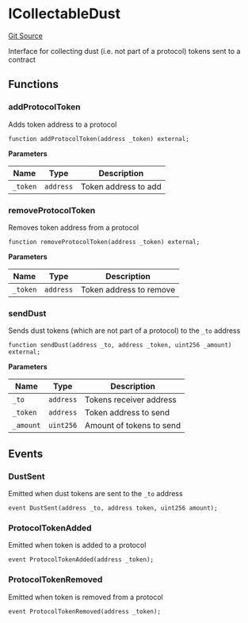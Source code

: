 # ICollectableDust
[Git Source](https://github.com/ubiquity/ubiquity-dollar/blob/49f9572156af908d8e01f3af3e3983810b447fee/src/dollar/interfaces/utils/ICollectableDust.sol)

Interface for collecting dust (i.e. not part of a protocol) tokens sent to a contract


## Functions
### addProtocolToken

Adds token address to a protocol


```solidity
function addProtocolToken(address _token) external;
```
**Parameters**

|Name|Type|Description|
|----|----|-----------|
|`_token`|`address`|Token address to add|


### removeProtocolToken

Removes token address from a protocol


```solidity
function removeProtocolToken(address _token) external;
```
**Parameters**

|Name|Type|Description|
|----|----|-----------|
|`_token`|`address`|Token address to remove|


### sendDust

Sends dust tokens (which are not part of a protocol) to the `_to` address


```solidity
function sendDust(address _to, address _token, uint256 _amount) external;
```
**Parameters**

|Name|Type|Description|
|----|----|-----------|
|`_to`|`address`|Tokens receiver address|
|`_token`|`address`|Token address to send|
|`_amount`|`uint256`|Amount of tokens to send|


## Events
### DustSent
Emitted when dust tokens are sent to the `_to` address


```solidity
event DustSent(address _to, address token, uint256 amount);
```

### ProtocolTokenAdded
Emitted when token is added to a protocol


```solidity
event ProtocolTokenAdded(address _token);
```

### ProtocolTokenRemoved
Emitted when token is removed from a protocol


```solidity
event ProtocolTokenRemoved(address _token);
```

